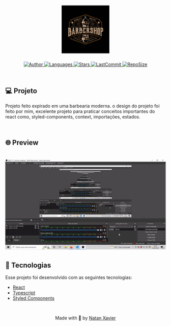 

<h1 align="center">
  <img alt="TwitterClone" title="#delicinha" src="src/images/image_first_page.jpg" width="150px" border-radius="20px" />
</h1>

<p align="center">
  <a href="https://github.com/nataxaa">
    <img alt="Author" src="https://img.shields.io/badge/author-nataxaa-33A1F2?style=flat-square">
  </a>

  <a href="#">
    <img alt="Languages" src="https://img.shields.io/github/languages/count/nataxaa/BarberShop?color=33A1F2&style=flat-square">
  </a>

  <a href="https://github.com/ronnyacacio/twitter-clone/stargazers">
    <img alt="Stars" src="https://img.shields.io/github/stars/nataxaa/BarberShop?color=33A1F2&style=flat-square">
  </a>

  <a href="https://github.com/ronnyacacio/twitter-clone/commits/master">
    <img alt="LastCommit" src="https://img.shields.io/github/last-commit/nataxaa/BarberShop?color=33A1F2&style=flat-square">
  </a>

  <a href="#">
    <img alt="RepoSize" src="https://img.shields.io/github/repo-size/nataxaa/BarberShop?color=33A1F2&style=flat-square">
  </a>

</p>

<br />

## 💻 Projeto

Projeto feito expirado em uma barbearia moderna. o design do projeto foi feito por mim, excelente projeto para praticar 
conceitos importantes do react como, styled-components, context, importações, estados.

<br />

## 🌐 Preview

<h1 align="center">
    <img src="src/github/barbershop.gif" />
</h1>

## 🚀 Tecnologias

Esse projeto foi desenvolvido com as seguintes tecnologias:

- [React](https://reactjs.org)
- [Typescript](https://www.typescriptlang.org/)
- [Styled Components](https://styled-components.com/)

<br />



<p align="center">
  Made with 💙 by <a href="https://www.linkedin.com/in/natan-xavier-a266a0228/"> Natan Xavier </a>
</p>
